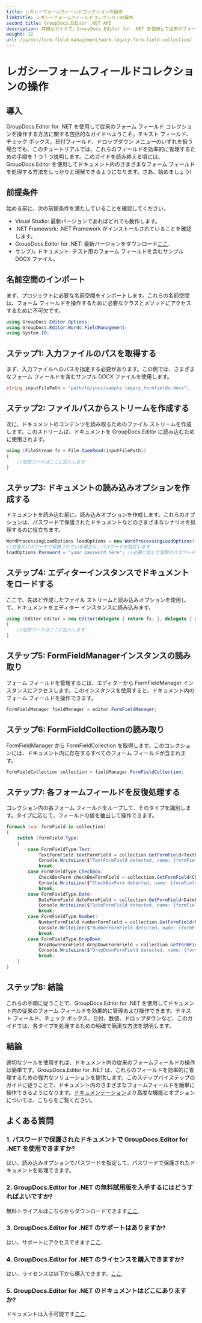 ```yaml
---
title: レガシーフォームフィールドコレクションの操作
linktitle: レガシーフォームフィールドコレクションの操作
second_title: GroupDocs.Editor .NET API
description: 詳細なガイドで、GroupDocs.Editor for .NET を使用して従来のフォーム フィールドを管理する方法を学びます。テキスト フィールド、チェックボックス、日付などの処理に最適です。
weight: 12
url: /ja/net/form-field-management/work-legacy-form-field-collection/
---
```


# レガシーフォームフィールドコレクションの操作

## 導入
GroupDocs.Editor for .NET を使用して従来のフォーム フィールド コレクションを操作する方法に関する包括的なガイドへようこそ。テキスト フィールド、チェック ボックス、日付フィールド、ドロップダウン メニューのいずれを扱う場合でも、このチュートリアルでは、これらのフィールドを効率的に管理するための手順を 1 つ 1 つ説明します。このガイドを読み終える頃には、GroupDocs.Editor を使用してドキュメント内のさまざまなフォーム フィールドを処理する方法をしっかりと理解できるようになります。さあ、始めましょう!
## 前提条件
始める前に、次の前提条件を満たしていることを確認してください。
- Visual Studio: 最新バージョンであればどれでも動作します。
- .NET Framework: .NET Framework がインストールされていることを確認します。
-  GroupDocs.Editor for .NET: 最新バージョンをダウンロード[ここ](https://releases.groupdocs.com/editor/net/).
- サンプル ドキュメント: テスト用のフォーム フィールドを含むサンプル DOCX ファイル。
## 名前空間のインポート
まず、プロジェクトに必要な名前空間をインポートします。これらの名前空間は、フォーム フィールドを操作するために必要なクラスとメソッドにアクセスするために不可欠です。
```csharp
using GroupDocs.Editor.Options;
using GroupDocs.Editor.Words.FieldManagement;
using System.IO;
```
## ステップ1: 入力ファイルのパスを取得する
まず、入力ファイルへのパスを指定する必要があります。この例では、さまざまなフォーム フィールドを含むサンプル DOCX ファイルを使用します。
```csharp
string inputFilePath = "path/to/your/sample_legacy_formfields.docx";
```
## ステップ2: ファイルパスからストリームを作成する
次に、ドキュメントのコンテンツを読み取るためのファイル ストリームを作成します。このストリームは、ドキュメントを GroupDocs.Editor に読み込むために使用されます。
```csharp
using (FileStream fs = File.OpenRead(inputFilePath))
{
    //追加コードはここに記入します
}
```
## ステップ3: ドキュメントの読み込みオプションを作成する
ドキュメントを読み込む前に、読み込みオプションを作成します。これらのオプションは、パスワードで保護されたドキュメントなどのさまざまなシナリオを処理するのに役立ちます。
```csharp
WordProcessingLoadOptions loadOptions = new WordProcessingLoadOptions();
//文書がパスワードで保護されている場合は、パスワードを指定します
loadOptions.Password = "your_password_here"; //必要に応じて実際のパスワードを使用してください
```
## ステップ4: エディターインスタンスでドキュメントをロードする
ここで、先ほど作成したファイル ストリームと読み込みオプションを使用して、ドキュメントをエディター インスタンスに読み込みます。
```csharp
using (Editor editor = new Editor(delegate { return fs; }, delegate { return loadOptions; }))
{
    //追加コードはここに記入します
}
```
## ステップ5: FormFieldManagerインスタンスの読み取り
フォーム フィールドを管理するには、エディターから FormFieldManager インスタンスにアクセスします。このインスタンスを使用すると、ドキュメント内のフォーム フィールドを操作できます。
```csharp
FormFieldManager fieldManager = editor.FormFieldManager;
```
## ステップ6: FormFieldCollectionの読み取り
FormFieldManager から FormFieldCollection を取得します。このコレクションには、ドキュメント内に存在するすべてのフォーム フィールドが含まれます。
```csharp
FormFieldCollection collection = fieldManager.FormFieldCollection;
```
## ステップ7: 各フォームフィールドを反復処理する
コレクション内の各フォーム フィールドをループして、そのタイプを識別します。タイプに応じて、フィールドの値を抽出して操作できます。
```csharp
foreach (var formField in collection)
{
    switch (formField.Type)
    {
        case FormFieldType.Text:
            TextFormField textFormField = collection.GetFormField<TextFormField>(formField.Name);
            Console.WriteLine($"TextFormField detected, name: {formField.Name}, value: {textFormField.Value}");
            break;
        case FormFieldType.CheckBox:
            CheckBoxForm checkBoxFormField = collection.GetFormField<CheckBoxForm>(formField.Name);
            Console.WriteLine($"CheckBoxForm detected, name: {formField.Name}, value: {checkBoxFormField.Value}");
            break;
        case FormFieldType.Date:
            DateFormField dateFormField = collection.GetFormField<DateFormField>(formField.Name);
            Console.WriteLine($"DateFormField detected, name: {formField.Name}, value: {dateFormField.Value}");
            break;
        case FormFieldType.Number:
            NumberFormField numberFormField = collection.GetFormField<NumberFormField>(formField.Name);
            Console.WriteLine($"NumberFormField detected, name: {formField.Name}, value: {numberFormField.Value}");
            break;
        case FormFieldType.DropDown:
            DropDownFormField dropDownFormField = collection.GetFormField<DropDownFormField>(formField.Name);
            Console.WriteLine($"DropDownFormField detected, name: {formField.Name}, value selected: {dropDownFormField.Value[dropDownFormField.SelectedIndex]}");
            break;
    }
}
```
## ステップ8: 結論
これらの手順に従うことで、GroupDocs.Editor for .NET を使用してドキュメント内の従来のフォーム フィールドを効果的に管理および操作できます。テキスト フィールド、チェック ボックス、日付、数値、ドロップダウンなど、このガイドでは、各タイプを処理するための明確で簡潔な方法を説明します。
## 結論
適切なツールを使用すれば、ドキュメント内の従来のフォームフィールドの操作は簡単です。GroupDocs.Editor for .NET は、これらのフィールドを効率的に管理するための強力なソリューションを提供します。このステップバイステップのガイドに従うことで、ドキュメント内のさまざまなフォームフィールドを簡単に操作できるようになります。[ドキュメンテーション](https://tutorials.groupdocs.com/editor/net/)より高度な機能とオプションについては、こちらをご覧ください。
## よくある質問
### 1. パスワードで保護されたドキュメントで GroupDocs.Editor for .NET を使用できますか?
はい、読み込みオプションでパスワードを指定して、パスワードで保護されたドキュメントを処理できます。
### 2. GroupDocs.Editor for .NET の無料試用版を入手するにはどうすればよいですか?
無料トライアルはこちらからダウンロードできます[ここ](https://releases.groupdocs.com/).
### 3. GroupDocs.Editor for .NET のサポートはありますか?
はい、サポートにアクセスできます[ここ](https://forum.groupdocs.com/c/editor/20).
### 4. GroupDocs.Editor for .NET のライセンスを購入できますか?
はい、ライセンスは以下から購入できます。[ここ](https://purchase.groupdocs.com/buy).
### 5. GroupDocs.Editor for .NET のドキュメントはどこにありますか?
ドキュメントは入手可能です[ここ](https://tutorials.groupdocs.com/editor/net/).